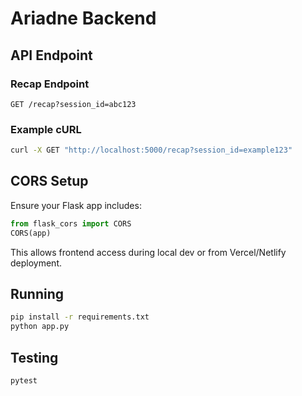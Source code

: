 
# Ariadne Backend

## API Endpoint

### Recap Endpoint
```
GET /recap?session_id=abc123
```

### Example cURL
```bash
curl -X GET "http://localhost:5000/recap?session_id=example123"
```

## CORS Setup

Ensure your Flask app includes:

```python
from flask_cors import CORS
CORS(app)
```

This allows frontend access during local dev or from Vercel/Netlify deployment.

## Running

```bash
pip install -r requirements.txt
python app.py
```

## Testing

```bash
pytest
```
